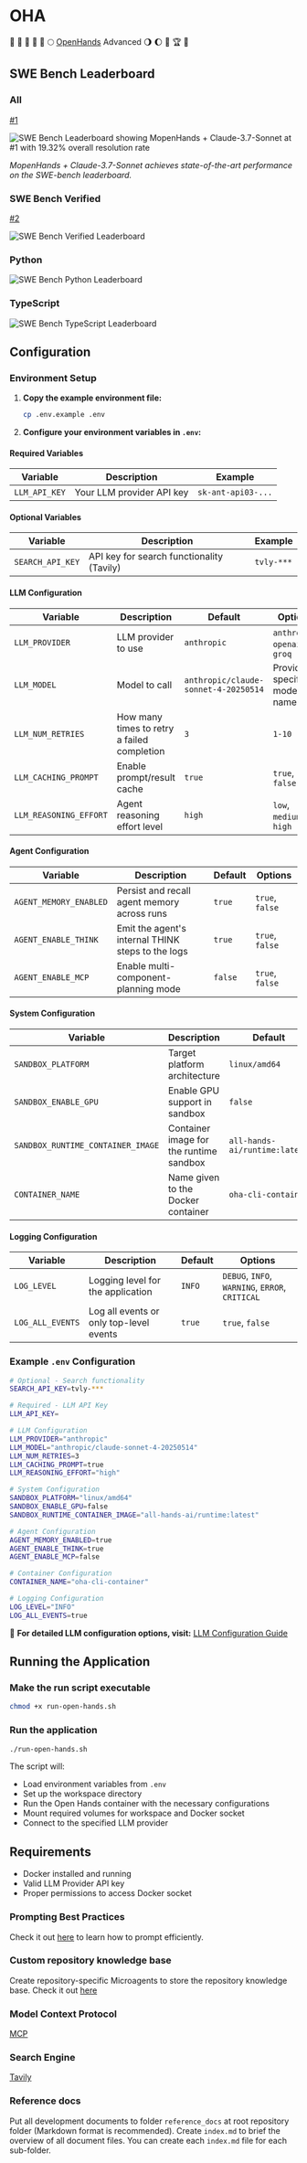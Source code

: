 # OHA

🌾 🥳 🌋 🏰 🌅 🌕 [OpenHands](https://github.com/All-Hands-AI/OpenHands) Advanced 🌖 🌔 🌈 🏆 👑

## SWE Bench Leaderboard

### All

[#1](https://multi-swe-bench.github.io/#/)

![SWE Bench Leaderboard showing MopenHands + Claude-3.7-Sonnet at #1 with 19.32% overall resolution rate](./assets/SWE-Bench.png)

*MopenHands + Claude-3.7-Sonnet achieves state-of-the-art performance on the SWE-bench leaderboard.*

### SWE Bench Verified

[#2](https://www.swebench.com/)

![SWE Bench Verified Leaderboard](./assets/SWE-Bench-Verified.png)

### Python

![SWE Bench Python Leaderboard](./assets/SWE-Bench-Python.png)

### TypeScript

![SWE Bench TypeScript Leaderboard](./assets/SWE-Bench-TypeScript.png)

## Configuration

### Environment Setup

1. **Copy the example environment file:**

   ```bash
   cp .env.example .env
   ```

2. **Configure your environment variables in `.env`:**

#### Required Variables

| Variable | Description | Example |
|----------|-------------|---------|
| `LLM_API_KEY` | Your LLM provider API key | `sk-ant-api03-...` |

#### Optional Variables

| Variable | Description | Example |
|----------|-------------|---------|
| `SEARCH_API_KEY` | API key for search functionality (Tavily) | `tvly-***` |

#### LLM Configuration

| Variable | Description | Default | Options |
|----------|-------------|---------|---------|
| `LLM_PROVIDER` | LLM provider to use | `anthropic` | `anthropic`, `openai`, `groq` |
| `LLM_MODEL` | Model to call | `anthropic/claude-sonnet-4-20250514` | Provider-specific model names |
| `LLM_NUM_RETRIES` | How many times to retry a failed completion | `3` | `1-10` |
| `LLM_CACHING_PROMPT` | Enable prompt/result cache | `true` | `true`, `false` |
| `LLM_REASONING_EFFORT` | Agent reasoning effort level | `high` | `low`, `medium`, `high` |

#### Agent Configuration

| Variable | Description | Default | Options |
|----------|-------------|---------|---------|
| `AGENT_MEMORY_ENABLED` | Persist and recall agent memory across runs | `true` | `true`, `false` |
| `AGENT_ENABLE_THINK` | Emit the agent's internal THINK steps to the logs | `true` | `true`, `false` |
| `AGENT_ENABLE_MCP` | Enable multi-component-planning mode | `false` | `true`, `false` |

#### System Configuration

| Variable | Description | Default | Options |
|----------|-------------|---------|---------|
| `SANDBOX_PLATFORM` | Target platform architecture | `linux/amd64` | `linux/amd64`, `linux/arm64` |
| `SANDBOX_ENABLE_GPU` | Enable GPU support in sandbox | `false` | `true`, `false` |
| `SANDBOX_RUNTIME_CONTAINER_IMAGE` | Container image for the runtime sandbox | `all-hands-ai/runtime:latest` | Any valid container image |
| `CONTAINER_NAME` | Name given to the Docker container | `oha-cli-container` | Any valid container name |

#### Logging Configuration

| Variable | Description | Default | Options |
|----------|-------------|---------|---------|
| `LOG_LEVEL` | Logging level for the application | `INFO` | `DEBUG`, `INFO`, `WARNING`, `ERROR`, `CRITICAL` |
| `LOG_ALL_EVENTS` | Log all events or only top-level events | `true` | `true`, `false` |

### Example `.env` Configuration

```bash
# Optional - Search functionality
SEARCH_API_KEY=tvly-***

# Required - LLM API Key
LLM_API_KEY=

# LLM Configuration
LLM_PROVIDER="anthropic"
LLM_MODEL="anthropic/claude-sonnet-4-20250514"
LLM_NUM_RETRIES=3
LLM_CACHING_PROMPT=true
LLM_REASONING_EFFORT="high"

# System Configuration
SANDBOX_PLATFORM="linux/amd64"
SANDBOX_ENABLE_GPU=false
SANDBOX_RUNTIME_CONTAINER_IMAGE="all-hands-ai/runtime:latest"

# Agent Configuration
AGENT_MEMORY_ENABLED=true
AGENT_ENABLE_THINK=true
AGENT_ENABLE_MCP=false

# Container Configuration
CONTAINER_NAME="oha-cli-container"

# Logging Configuration
LOG_LEVEL="INFO"
LOG_ALL_EVENTS=true
```

📖 **For detailed LLM configuration options, visit:** [LLM Configuration Guide](https://docs.all-hands.dev/modules/usage/llms)

## Running the Application

### Make the run script executable

```bash
chmod +x run-open-hands.sh
```

### Run the application

```bash
./run-open-hands.sh
```

The script will:

- Load environment variables from `.env`
- Set up the workspace directory
- Run the Open Hands container with the necessary configurations
- Mount required volumes for workspace and Docker socket
- Connect to the specified LLM provider

## Requirements

- Docker installed and running
- Valid LLM Provider API key
- Proper permissions to access Docker socket

### Prompting Best Practices

Check it out [here](https://docs.all-hands.dev/modules/usage/prompting/prompting-best-practices) to learn how to prompt efficiently.

### Custom repository knowledge base

Create repository-specific Microagents to store the repository knowledge base. Check it out [here](https://docs.all-hands.dev/modules/usage/prompting/microagents-repo)

### Model Context Protocol

[MCP](https://github.com/All-Hands-AI/OpenHands/blob/main/docs/usage/mcp.mdx)

### Search Engine

[Tavily](https://github.com/All-Hands-AI/OpenHands/blob/main/docs/usage/search-engine-setup.mdx)

### Reference docs

Put all development documents to folder `reference_docs` at root repository folder (Markdown format is recommended). Create `index.md` to brief the overview of all document files. You can create each `index.md` file for each sub-folder.

